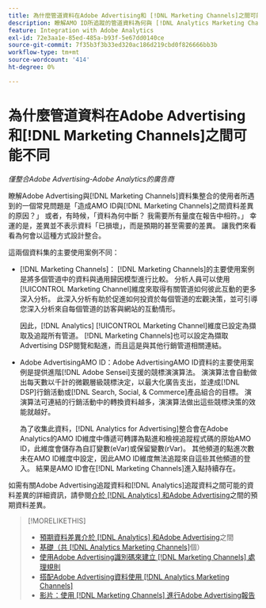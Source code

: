```yaml
---
title: 為什麼管道資料在Adobe Advertising和 [!DNL Marketing Channels]之間可能不同
description: 瞭解AMO ID所追蹤的管道資料為何與 [!DNL Analytics Marketing Channels]所追蹤的管道資料有所不同。
feature: Integration with Adobe Analytics
exl-id: 72e3aa1e-85ed-485a-b93f-5e67dd0140ce
source-git-commit: 7f35b3f3b33ed320ac186d219cbd0f826666bb3b
workflow-type: tm+mt
source-wordcount: '414'
ht-degree: 0%

---
```


# 為什麼管道資料在Adobe Advertising和[!DNL Marketing Channels]之間可能不同

*僅整合Adobe Advertising-Adobe Analytics的廣告商*

瞭解Adobe Advertising與[!DNL Marketing Channels]資料集整合的使用者所遇到的一個常見問題是「造成AMO ID與[!DNL Marketing Channels]之間資料差異的原因？」 或者，有時候，「資料為何中斷？ 我需要所有量度在報告中相符。」 幸運的是，差異並不表示資料「已損壞」，而是預期的甚至需要的差異。 讓我們來看看為何會以這種方式設計整合。

這兩個資料集的主要使用案例不同：

* [!DNL Marketing Channels]： [!DNL Marketing Channels]的主要使用案例是將多個管道中的資料與通用歸因模型進行比較。 分析人員可以使用[!UICONTROL Marketing Channel]維度來取得有關管道如何彼此互動的更多深入分析。 此深入分析有助於促進如何投資於每個管道的宏觀決策，並可引導您深入分析來自每個管道的訪客與網站的互動情形。

  因此，[!DNL Analytics] [!UICONTROL Marketing Channel]維度已設定為擷取及追蹤所有管道。 [!DNL Marketing Channels]也可以設定為擷取Advertising DSP閱覽和點進，而且這是與其他行銷管道相關連結。

* Adobe AdvertisingAMO ID：Adobe AdvertisingAMO ID資料的主要使用案例是提供進階[!DNL Adobe Sensei]支援的競標演演算法。 演演算法會自動做出每天數以千計的微觀層級競標決定，以最大化廣告支出，並達成[!DNL DSP]行銷活動或[!DNL Search, Social, & Commerce]產品組合的目標。 演演算法可連結的行銷活動中的轉換資料越多，演演算法做出這些競標決策的效能就越好。

  為了收集此資料，[!DNL Analytics for Advertising]整合會在Adobe Analytics的AMO ID維度中傳遞可轉譯為點進和檢視追蹤程式碼的原始AMO ID，此維度會儲存為自訂變數(eVar)或保留變數(rVar)。 其他頻道的點進次數未在AMO ID維度中設定，因此AMO ID維度無法追蹤來自這些其他頻道的登入。 結果是AMO ID會在[!DNL Marketing Channels]進入點持續存在。

如需有關Adobe Advertising追蹤資料和[!DNL Analytics]追蹤資料之間可能的資料差異的詳細資訊，請參閱[介於 [!DNL Analytics] 和Adobe Advertising](../data-variances.md)之間的預期資料差異。

>[!MORELIKETHIS]
>
>* [預期資料差異介於 [!DNL Analytics] 和Adobe Advertising](/help/integrations/analytics/data-variances.md)之間
>* [基礎（共 [!DNL Analytics Marketing Channels]](mc-overview.md)個）
>* [使用Adobe Advertising識別碼來建立 [!DNL Marketing Channels] 處理規則](mc-ids.md)
>* [搭配Adobe Advertising資料使用 [!DNL Analytics Marketing Channels] ](mc-ac-data.md)
>* [影片：使用 [!DNL Marketing Channels] 進行Adobe Advertising報告](https://experienceleague.adobe.com/docs/advertising-learn/tutorials/analytics/analytics-reporting-a4adc.html)
